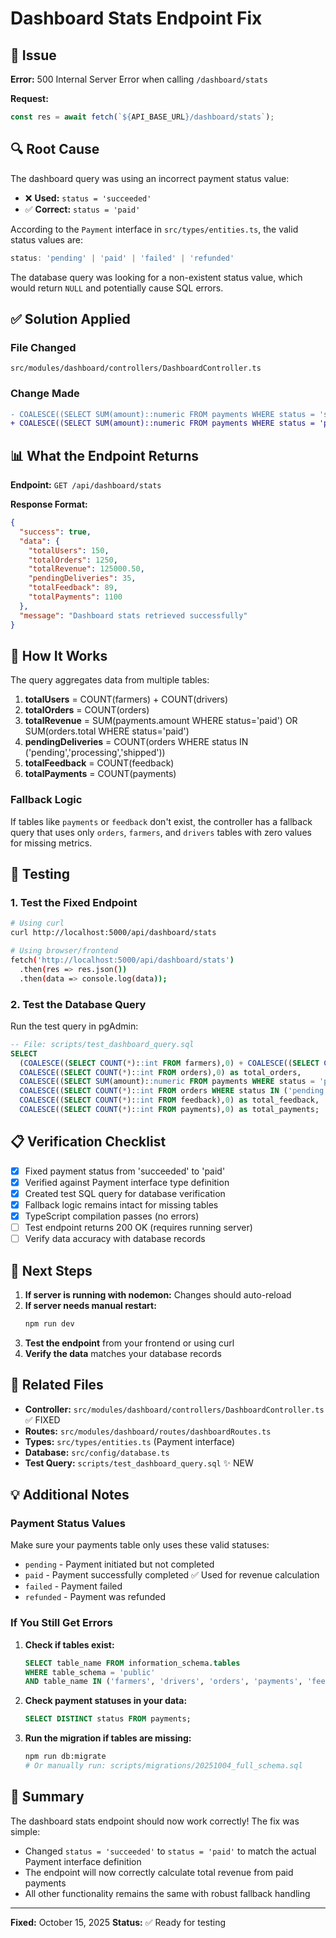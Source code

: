 # Dashboard Stats Endpoint Fix

## 🐛 Issue
**Error:** 500 Internal Server Error when calling `/dashboard/stats`

**Request:**
```javascript
const res = await fetch(`${API_BASE_URL}/dashboard/stats`);
```

## 🔍 Root Cause
The dashboard query was using an incorrect payment status value:
- ❌ **Used:** `status = 'succeeded'`
- ✅ **Correct:** `status = 'paid'`

According to the `Payment` interface in `src/types/entities.ts`, the valid status values are:
```typescript
status: 'pending' | 'paid' | 'failed' | 'refunded'
```

The database query was looking for a non-existent status value, which would return `NULL` and potentially cause SQL errors.

## ✅ Solution Applied

### File Changed
`src/modules/dashboard/controllers/DashboardController.ts`

### Change Made
```diff
- COALESCE((SELECT SUM(amount)::numeric FROM payments WHERE status = 'succeeded'), ...)
+ COALESCE((SELECT SUM(amount)::numeric FROM payments WHERE status = 'paid'), ...)
```

## 📊 What the Endpoint Returns

**Endpoint:** `GET /api/dashboard/stats`

**Response Format:**
```json
{
  "success": true,
  "data": {
    "totalUsers": 150,
    "totalOrders": 1250,
    "totalRevenue": 125000.50,
    "pendingDeliveries": 35,
    "totalFeedback": 89,
    "totalPayments": 1100
  },
  "message": "Dashboard stats retrieved successfully"
}
```

## 🔄 How It Works

The query aggregates data from multiple tables:

1. **totalUsers** = COUNT(farmers) + COUNT(drivers)
2. **totalOrders** = COUNT(orders)
3. **totalRevenue** = SUM(payments.amount WHERE status='paid') OR SUM(orders.total WHERE status='paid')
4. **pendingDeliveries** = COUNT(orders WHERE status IN ('pending','processing','shipped'))
5. **totalFeedback** = COUNT(feedback)
6. **totalPayments** = COUNT(payments)

### Fallback Logic
If tables like `payments` or `feedback` don't exist, the controller has a fallback query that uses only `orders`, `farmers`, and `drivers` tables with zero values for missing metrics.

## 🧪 Testing

### 1. Test the Fixed Endpoint
```bash
# Using curl
curl http://localhost:5000/api/dashboard/stats

# Using browser/frontend
fetch('http://localhost:5000/api/dashboard/stats')
  .then(res => res.json())
  .then(data => console.log(data));
```

### 2. Test the Database Query
Run the test query in pgAdmin:
```sql
-- File: scripts/test_dashboard_query.sql
SELECT
  (COALESCE((SELECT COUNT(*)::int FROM farmers),0) + COALESCE((SELECT COUNT(*)::int FROM drivers),0)) as total_users,
  COALESCE((SELECT COUNT(*)::int FROM orders),0) as total_orders,
  COALESCE((SELECT SUM(amount)::numeric FROM payments WHERE status = 'paid'), (SELECT SUM(total) FROM orders WHERE status = 'paid'), 0) as total_revenue,
  COALESCE((SELECT COUNT(*)::int FROM orders WHERE status IN ('pending','processing','shipped')),0) as pending_deliveries,
  COALESCE((SELECT COUNT(*)::int FROM feedback),0) as total_feedback,
  COALESCE((SELECT COUNT(*)::int FROM payments),0) as total_payments;
```

## 📋 Verification Checklist

- [x] Fixed payment status from 'succeeded' to 'paid'
- [x] Verified against Payment interface type definition
- [x] Created test SQL query for database verification
- [x] Fallback logic remains intact for missing tables
- [x] TypeScript compilation passes (no errors)
- [ ] Test endpoint returns 200 OK (requires running server)
- [ ] Verify data accuracy with database records

## 🚀 Next Steps

1. **If server is running with nodemon:** Changes should auto-reload
2. **If server needs manual restart:**
   ```bash
   npm run dev
   ```
3. **Test the endpoint** from your frontend or using curl
4. **Verify the data** matches your database records

## 📁 Related Files

- **Controller:** `src/modules/dashboard/controllers/DashboardController.ts` ✅ FIXED
- **Routes:** `src/modules/dashboard/routes/dashboardRoutes.ts`
- **Types:** `src/types/entities.ts` (Payment interface)
- **Database:** `src/config/database.ts`
- **Test Query:** `scripts/test_dashboard_query.sql` ✨ NEW

## 💡 Additional Notes

### Payment Status Values
Make sure your payments table only uses these valid statuses:
- `pending` - Payment initiated but not completed
- `paid` - Payment successfully completed ✅ Used for revenue calculation
- `failed` - Payment failed
- `refunded` - Payment was refunded

### If You Still Get Errors

1. **Check if tables exist:**
   ```sql
   SELECT table_name FROM information_schema.tables 
   WHERE table_schema = 'public' 
   AND table_name IN ('farmers', 'drivers', 'orders', 'payments', 'feedback');
   ```

2. **Check payment statuses in your data:**
   ```sql
   SELECT DISTINCT status FROM payments;
   ```

3. **Run the migration if tables are missing:**
   ```bash
   npm run db:migrate
   # Or manually run: scripts/migrations/20251004_full_schema.sql
   ```

## 🎉 Summary

The dashboard stats endpoint should now work correctly! The fix was simple:
- Changed `status = 'succeeded'` to `status = 'paid'` to match the actual Payment interface definition
- The endpoint will now correctly calculate total revenue from paid payments
- All other functionality remains the same with robust fallback handling

---

**Fixed:** October 15, 2025
**Status:** ✅ Ready for testing
